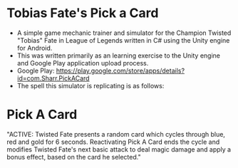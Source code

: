 # Tobias Fate's Pick a Card #
* A simple game mechanic trainer and simulator for the Champion Twisted "Tobias" Fate in League of Legends written in C# using the Unity engine for Android.
* This was written primarily as an learning exercise to the Unity engine and Google Play application upload process.
* Google Play: https://play.google.com/store/apps/details?id=com.Sharr.PickACard
* The spell this simulator is replicating is as follows:
# Pick A Card #
"ACTIVE: Twisted Fate presents a random card which cycles through blue, red and gold for 6 seconds. Reactivating Pick A Card ends the cycle and modifies Twisted Fate's next basic attack to deal magic damage and apply a bonus effect, based on the card he selected."